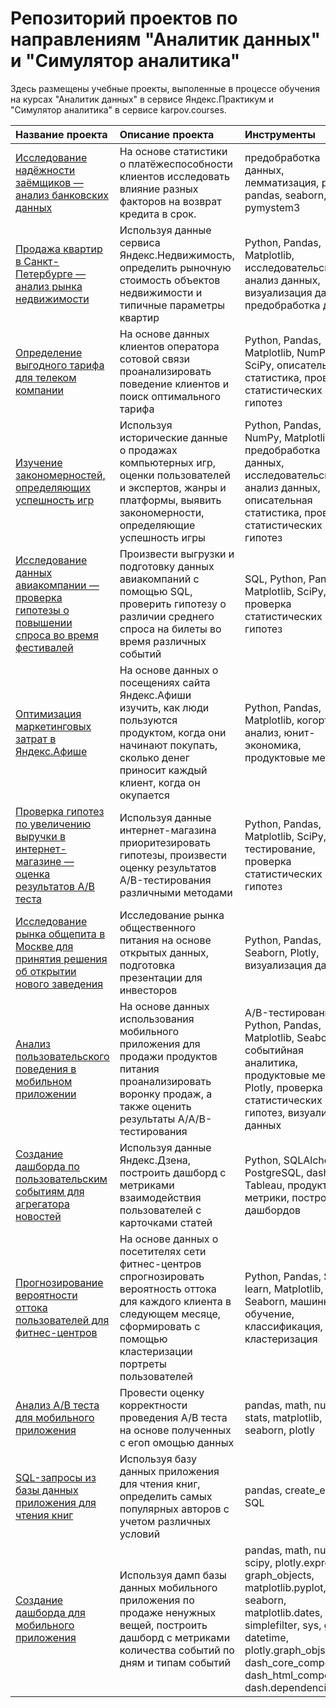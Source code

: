 # Репозиторий проектов по направлениям "Аналитик данных" и "Симулятор аналитика"
Здесь размещены учебные проекты, выполенные в процессе обучения на курсах "Аналитик данных" в сервисе Яндекс.Практикум и "Симулятор аналитика" в сервисе karpov.courses.

| **Название проекта**                  | **Описание проекта**                                          | **Инструменты**                                 |
|:--------------------------------------|:--------------------------------------------------------------|:------------------------------------------------|
|[Исследование надёжности заёмщиков  — анализ банковских данных](https://github.com/Sokolymba/Projects_Data_Analytics/tree/master/%D0%9F%D1%80%D0%BE%D0%B5%D0%BA%D1%82%201.%20%D0%98%D1%81%D1%81%D0%BB%D0%B5%D0%B4%D0%BE%D0%B2%D0%B0%D0%BD%D0%B8%D0%B5%20%D0%BD%D0%B0%D0%B4%D1%91%D0%B6%D0%BD%D0%BE%D1%81%D1%82%D0%B8%20%D0%B7%D0%B0%D0%B5%D0%BC%D1%89%D0%B8%D0%BA%D0%BE%D0%B2) |На основе статистики о платёжеспособности клиентов исследовать влияние разных факторов на возврат кредита в срок. | предобработка данных, лемматизация, python, pandas, seaborn, pymystem3|
|[Продажа квартир в Санкт-Петербурге — анализ рынка недвижимости](https://github.com/Sokolymba/Projects_Data_Analytics/tree/master/%D0%9F%D1%80%D0%BE%D0%B5%D0%BA%D1%82%202.%20%D0%98%D1%81%D1%81%D0%BB%D0%B5%D0%B4%D0%BE%D0%B2%D0%B0%D0%BD%D0%B8%D0%B5%20%D0%BE%D0%B1%D1%8A%D1%8F%D0%B2%D0%BB%D0%B5%D0%BD%D0%B8%D0%B9%20%D0%BE%20%D0%BF%D1%80%D0%BE%D0%B4%D0%B0%D0%B6%D0%B5%20%D0%BA%D0%B2%D0%B0%D1%80%D1%82%D0%B8%D1%80)|Используя данные сервиса Яндекс.Недвижимость, определить рыночную стоимость объектов недвижимости и типичные параметры квартир|Python, Pandas, Matplotlib, исследовательский анализ данных, визуализация данных, предобработка данных|
|[Определение выгодного тарифа для телеком компании](https://github.com/Sokolymba/Projects_Data_Analytics/tree/master/%D0%9F%D1%80%D0%BE%D0%B5%D0%BA%D1%82%203.%20%D0%9E%D0%BF%D1%80%D0%B5%D0%B4%D0%B5%D0%BB%D0%B5%D0%BD%D0%B8%D0%B5%20%D0%BF%D0%B5%D1%80%D1%81%D0%BF%D0%B5%D0%BA%D1%82%D0%B8%D0%B2%D0%BD%D0%BE%D0%B3%D0%BE%20%D1%82%D0%B0%D1%80%D0%B8%D1%84%D0%B0%20%D0%B4%D0%BB%D1%8F%20%D1%82%D0%B5%D0%BB%D0%B5%D0%BA%D0%BE%D0%BC-%D0%BA%D0%BE%D0%BC%D0%BF%D0%B0%D0%BD%D0%B8%D0%B8)|На основе данных клиентов оператора сотовой связи проанализировать поведение клиентов и поиск оптимального тарифа|Python, Pandas, Matplotlib, NumPy, SciPy, описательная статистика, проверка статистических гипотез|
|[Изучение закономерностей, определяющих успешность игр](https://github.com/Sokolymba/Projects_Data_Analytics/tree/master/%D0%A1%D0%B1%D0%BE%D1%80%D0%BD%D1%8B%D0%B9%20%D0%BF%D1%80%D0%BE%D0%B5%D0%BA%D1%82%201.%20%D0%90%D0%BD%D0%B0%D0%BB%D0%B8%D1%82%D0%B8%D0%BA%D0%B0%20%D0%B2%20%D0%B8%D0%BD%D1%82%D0%B5%D1%80%D0%BD%D0%B5%D1%82-%D0%BC%D0%B0%D0%B3%D0%B0%D0%B7%D0%B8%D0%BD%D0%B5%20%D0%B2%D0%B8%D0%B4%D0%B5%D0%BE%D0%B8%D0%B3%D1%80)|Используя исторические данные о продажах компьютерных игр, оценки пользователей и экспертов, жанры и платформы, выявить закономерности, определяющие успешность игры |Python, Pandas, NumPy, Matplotlib, предобработка данных, исследовательский анализ данных, описательная статистика, проверка статистических гипотез|
|[Исследование данных авиакомпании — проверка гипотезы о повышении спроса во время фестивалей](https://github.com/Sokolymba/Projects_Data_Analytics/tree/master/%D0%9F%D1%80%D0%BE%D0%B5%D0%BA%D1%82%205.%20%D0%90%D0%BD%D0%B0%D0%BB%D0%B8%D1%82%D0%B8%D0%BA%D0%B0%20%D0%B2%20%D0%B0%D0%B2%D0%B8%D0%B0%D0%BA%D0%BE%D0%BC%D0%BF%D0%B0%D0%BD%D0%B8%D0%B8)|Произвести выгрузки и подготовку данных авиакомпаний с помощью SQL, проверить гипотезу о различии среднего спроса на билеты во время различных событий|SQL, Python, Pandas, Matplotlib, SciPy, проверка статистических гипотез|
|[Оптимизация маркетинговых затрат в Яндекс.Афише](https://github.com/Sokolymba/Projects_Data_Analytics/tree/master/%D0%9F%D1%80%D0%BE%D0%B5%D0%BA%D1%82%206.%20%D0%90%D0%BD%D0%B0%D0%BB%D0%B8%D0%B7%20%D0%B1%D0%B8%D0%B7%D0%BD%D0%B5%D1%81-%D0%BF%D0%BE%D0%BA%D0%B0%D0%B7%D0%B0%D1%82%D0%B5%D0%BB%D0%B5%D0%B9%20%D0%B2%20%D0%AF%D0%BD%D0%B4%D0%B5%D0%BA%D1%81.%D0%90%D1%84%D0%B8%D1%88%D0%B5)|На основе данных о посещениях сайта Яндекс.Афиши изучить, как люди пользуются продуктом, когда они начинают покупать, сколько денег приносит каждый клиент, когда он окупается|Python, Pandas, Matplotlib, когортный анализ, юнит-экономика, продуктовые метрики|
|[Проверка гипотез по увеличению выручки в интернет-магазине — оценка результатов A/B теста](https://github.com/Sokolymba/Projects_Data_Analytics/tree/master/%D0%9F%D1%80%D0%BE%D0%B5%D0%BA%D1%82%207.%20%D0%9F%D1%80%D0%B8%D0%BD%D1%8F%D1%82%D0%B8%D0%B5%20%D1%80%D0%B5%D1%88%D0%B5%D0%BD%D0%B8%D0%B9%20%D0%B2%20%D0%B1%D0%B8%D0%B7%D0%BD%D0%B5%D1%81%D0%B5%20%D0%BD%D0%B0%20%D0%BE%D1%81%D0%BD%D0%BE%D0%B2%D0%B5%20%D0%B4%D0%B0%D0%BD%D0%BD%D1%8B%D1%85)|Используя данные интернет-магазина приоритезировать гипотезы, произвести оценку результатов A/B-тестирования различными методами|Python, Pandas, Matplotlib, SciPy, A/B-тестирование, проверка статистических гипотез|
|[Исследование рынка общепита в Москве для принятия решения об открытии нового заведения](https://github.com/Sokolymba/Projects_Data_Analytics/tree/master/%D0%9F%D1%80%D0%BE%D0%B5%D0%BA%D1%82%208.%20%D0%A0%D1%8B%D0%BD%D0%BE%D0%BA%20%D0%B7%D0%B0%D0%B2%D0%B5%D0%B4%D0%B5%D0%BD%D0%B8%D0%B9%20%D0%BE%D0%B1%D1%89%D0%B5%D1%81%D1%82%D0%B2%D0%B5%D0%BD%D0%BD%D0%BE%D0%B3%D0%BE%20%D0%BF%D0%B8%D1%82%D0%B0%D0%BD%D0%B8%D1%8F%20%D0%9C%D0%BE%D1%81%D0%BA%D0%B2%D1%8B)|Исследование рынка общественного питания на основе открытых данных, подготовка презентации для инвесторов|Python, Pandas, Seaborn, Plotly, визуализация данных|
|[Анализ пользовательского поведения в мобильном приложении](https://github.com/Sokolymba/Projects_Data_Analytics/tree/master/%D0%A1%D0%B1%D0%BE%D1%80%D0%BD%D1%8B%D0%B9%20%D0%BF%D1%80%D0%BE%D0%B5%D0%BA%D1%82%202.%20%D0%A1%D1%82%D0%B0%D1%80%D1%82%D0%B0%D0%BF.%20%D0%9C%D0%BE%D0%B1%D0%B8%D0%BB%D1%8C%D0%BD%D0%BE%D0%B5%20%D0%BF%D1%80%D0%B8%D0%BB%D0%BE%D0%B6%D0%B5%D0%BD%D0%B8%D0%B5)|На основе данных использования мобильного приложения для продажи продуктов питания проанализировать воронку продаж, а также оценить результаты A/A/B-тестирования |A/B-тестирование, Python, Pandas, Matplotlib, Seaborn, событийная аналитика, продуктовые метрики, Plotly, проверка статистических гипотез, визуализация данных|
|[Создание дашборда по пользовательским событиям для агрегатора новостей](https://github.com/Sokolymba/Projects_Data_Analytics/tree/master/%D0%9F%D1%80%D0%BE%D0%B5%D0%BA%D1%82%2010.%20%D0%94%D0%B0%D1%88%D0%B1%D0%BE%D1%80%D0%B4%20%D0%B4%D0%BB%D1%8F%20%D0%AF%D0%BD%D0%B4%D0%B5%D0%BA%D1%81.%D0%94%D0%B7%D0%B5%D0%BD)|Используя данные Яндекс.Дзена, построить дашборд с метриками взаимодействия пользователей с карточками статей|Python, SQLAlchemy, PostgreSQL, dash, Tableau, продуктовые метрики, построение дашбордов|
|[Прогнозирование вероятности оттока пользователей для фитнес-центров](https://github.com/Sokolymba/YP-Data-Analytics/tree/master/11%20%D0%98%D0%BD%D0%B4%D0%B8%D0%BA%D0%B0%D1%82%D0%BE%D1%80%D1%8B%20%D0%BE%D1%82%D1%82%D0%BE%D0%BA%D0%B0%20%D0%BA%D0%BB%D0%B8%D0%B5%D0%BD%D1%82%D0%BE%D0%B2%20%D1%84%D0%B8%D1%82%D0%BD%D0%B5%D1%81-%D1%86%D0%B5%D0%BD%D1%82%D1%80%D0%B0)|На основе данных о посетителях сети фитнес-центров спрогнозировать вероятность оттока для каждого клиента в следующем месяце, сформировать с помощью кластеризации портреты пользователей|Python, Pandas, Scikit-learn, Matplotlib, Seaborn, машинное обучение, классификация, кластеризация|
|[Анализ А/В теста для мобильного приложения](https://github.com/Sokolymba/YP-Data-Analytics/tree/master/12%20%D0%90%D0%BD%D0%B0%D0%BB%D0%B8%D0%B7%20%D0%90%D0%92%20%D1%82%D0%B5%D1%81%D1%82%D0%B0%20%D0%B4%D0%BB%D1%8F%20%D0%BC%D0%B5%D0%B6%D0%B4%D1%83%D0%BD%D0%B0%D1%80%D0%BE%D0%B4%D0%BD%D0%BE%D0%B3%D0%BE%20%D0%B8%D0%BD%D1%82%D0%B5%D1%80%D0%BD%D0%B5%D1%82-%D0%BC%D0%B0%D0%B3%D0%B0%D0%B7%D0%B8%D0%BD%D0%B0)|Провести оценку корректности проведения А/В теста на основе полученных с егоп омощью данных|pandas, math, numpy, stats, matplotlib, seaborn, plotly|
|[SQL-запросы из базы данных приложения для чтения книг](https://github.com/Sokolymba/YP-Data-Analytics/tree/master/13%20SQL-%D0%BF%D1%80%D0%B8%D0%BB%D0%BE%D0%B6%D0%B5%D0%BD%D0%B8%D0%B5%20%D0%B4%D0%BB%D1%8F%20%D1%87%D1%82%D0%B5%D0%BD%D0%B8%D1%8F%20%D0%BA%D0%BD%D0%B8%D0%B3)|Используя базу данных приложения для чтения книг, определить самых популярных авторов с учетом различных условий|pandas, create_engine, SQL|
|[Создание дашборда для мобильного приложения](https://github.com/Sokolymba/YP-Data-Analytics/tree/master/14%20%D0%92%D1%8B%D0%B4%D0%B5%D0%BB%D0%B5%D0%BD%D0%B8%D0%B5%20%D0%B3%D1%80%D1%83%D0%BF%D0%BF%20%D0%BF%D0%BE%D0%BB%D1%8C%D0%B7%D0%BE%D0%B2%D0%B0%D1%82%D0%B5%D0%BB%D0%B5%D0%B9%20%D0%BD%D0%B0%20%D0%BE%D1%81%D0%BD%D0%BE%D0%B2%D0%B5%20%D0%BF%D0%BE%D0%B2%D0%B5%D0%B4%D0%B5%D0%BD%D0%B8%D1%8F%20%D0%B2%20%D0%BC%D0%BE%D0%B1%D0%B8%D0%BB%D1%8C%D0%BD%D0%BE%D0%BC%20%D0%BF%D1%80%D0%B8%D0%BB%D0%BE%D0%B6%D0%B5%D0%BD%D0%B8%D0%B8%20%D0%9D%D0%B5%D0%BD%D1%83%D0%B6%D0%BD%D1%8B%D0%B5%20%D0%B2%D0%B5%D1%89%D0%B8)|Используя дамп базы данных мобильного приложения по продаже ненужных вещей, построить дашборд с метриками количества событий по дням и типам событий|pandas, math, numpy, scipy, plotly.express, graph_objects, matplotlib.pyplot, seaborn, matplotlib.dates, simplefilter, sys, getopt, datetime, plotly.graph_objs, dash, dash_core_components, dash_html_components, dash.dependencies|
